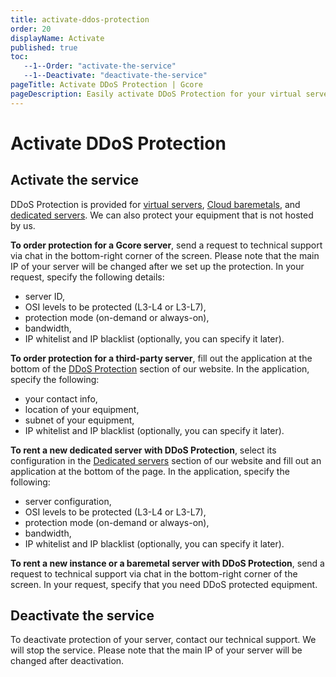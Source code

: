 ```yaml
---
title: activate-ddos-protection
order: 20
displayName: Activate
published: true
toc:
   --1--Order: "activate-the-service"
   --1--Deactivate: "deactivate-the-service"
pageTitle: Activate DDoS Protection | Gcore
pageDescription: Easily activate DDoS Protection for your virtual servers, bare metals in cloud, dedicated servers, and even third-party equipment.
---
```

# Activate DDoS Protection

## Activate the service

DDoS Protection is provided for <a href="https://gcore.com/cloud/compute-resources" target="_blank">virtual servers</a>, <a href="https://gcore.com/cloud/bare-metal-servers/" target="_blank">Cloud baremetals</a>, and <a href="https://gcore.com/hosting/dedicated/" target="_blank">dedicated servers</a>. We can also protect your equipment that is not hosted by us.

**To order protection for a Gcore server**, send a request to technical support via chat in the bottom-right corner of the screen. Please note that the main IP of your server will be changed after we set up the protection. In your request, specify the following details:

- server ID, 
- OSI levels to be protected (L3-L4 or L3-L7), 
- protection mode (on-demand or always-on), 
- bandwidth, 
- IP whitelist and IP blacklist (optionally, you can specify it later).

**To order protection for a third-party server**, fill out the application at the bottom of the <a href="https://gcore.com/ddos-protection" target="_blank">DDoS Protection</a> section of our website. In the application, specify the following:

*   your contact info, 
*   location of your equipment, 
*   subnet of your equipment, 
*   IP whitelist and IP blacklist (optionally, you can specify it later).

**To rent a new dedicated server with DDoS Protection**, select its configuration in the <a href="https://gcore.com/hosting/dedicated/" target="_blank">Dedicated servers</a> section of our website and fill out an application at the bottom of the page. In the application, specify the following:

*   server configuration, 
*   OSI levels to be protected (L3-L4 or L3-L7), 
*   protection mode (on-demand or always-on), 
*   bandwidth, 
*   IP whitelist and IP blacklist (optionally, you can specify it later).

**To rent a new instance or a baremetal server with DDoS Protection**, send a request to technical support via chat in the bottom-right corner of the screen. In your request, specify that you need DDoS protected equipment.

## Deactivate the service

To deactivate protection of your server, contact our technical support. We will stop the service. Please note that the main IP of your server will be changed after deactivation.
